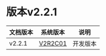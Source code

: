 #  版本v2.2.1

| 文档版本   |            系统版本             |   说明   |
| ------------- | :-----------------------------: | :------: |
| v2.2.1 | [V2R2C01](/zh/V2R2C01_README.md) | 开发版本 |


